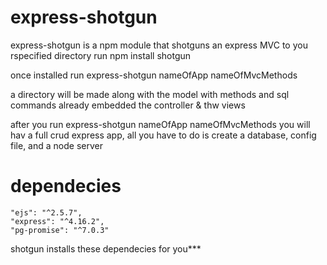# express-shotgun


express-shotgun is a npm module that shotguns an express MVC to you rspecified directory
run 
npm install shotgun 

once installed run
express-shotgun nameOfApp nameOfMvcMethods

a directory will be made along with 
the model with methods and sql commands already embedded
the controller & thw views

after you run express-shotgun nameOfApp nameOfMvcMethods
you will hav a full crud express app, all you have to do is create a database, config file, and a node server


# dependecies

```ssh
"ejs": "^2.5.7",
"express": "^4.16.2",
"pg-promise": "^7.0.3"
```

shotgun installs these dependecies for you***
